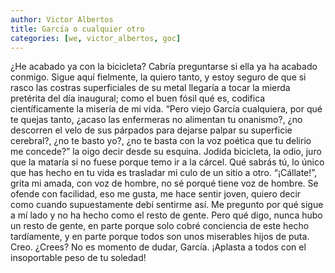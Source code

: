 ```yaml
---
author: Victor Albertos
title: García o cualquier otro
categories: [we, victor_albertos, goc]
---
```


¿He acabado ya con la bicicleta? Cabría preguntarse si ella ya ha acabado conmigo. Sigue aquí fielmente, la quiero tanto, y estoy seguro de que si rasco las costras superficiales de su metal llegaría a tocar la mierda pretérita del día inaugural; como el buen fósil qué es, codifica científicamente la miseria de mi vida. “Pero viejo García cualquiera, por qué te quejas tanto, ¿acaso las enfermeras no alimentan tu onanismo?, ¿no descorren el velo de sus párpados para dejarse palpar su superficie cerebral?, ¿no te basto yo?, ¿no te basta con la voz poética que tu delirio me concede?” la oigo decir desde su esquina. Jodida bicicleta, la odio, juro que la mataría si no fuese porque temo ir a la cárcel. Qué sabrás tú, lo único que has hecho en tu vida es trasladar mi culo de un sitio a otro. “¡Cállate!”, grita mi amada, con voz de hombre, no sé porqué tiene voz de hombre. Se ofende con facilidad, eso me gusta, me hace sentir joven, quiero decir como cuando supuestamente debí sentirme así. Me pregunto por qué sigue a mí lado y no ha hecho como el resto de gente. Pero qué digo, nunca hubo un resto de gente, en parte porque solo cobré conciencia de este hecho tardíamente, y en parte porque todos son unos miserables hijos de puta. Creo. ¿Crees? No es momento de dudar, García. ¡Aplasta a todos con el insoportable peso de tu soledad!
